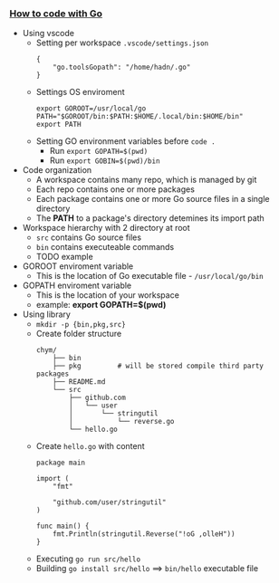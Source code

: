 ### [How to code with Go](https://golang.org/doc/code.html)

-   Using vscode
    -   Setting per workspace `.vscode/settings.json`
        ```
        {
            "go.toolsGopath": "/home/hadn/.go"
        }
        ```
    -   Settings OS enviroment
        ```
        export GOROOT=/usr/local/go
        PATH="$GOROOT/bin:$PATH:$HOME/.local/bin:$HOME/bin"
        export PATH
        ```
    -   Setting GO environment variables before `code .`
        -   Run `export GOPATH=$(pwd)`
        -   Run `export GOBIN=$(pwd)/bin`
-   Code organization
    -   A workspace contains many repo, which is managed by git
    -   Each repo contains one or more packages
    -   Each package contains one or more Go source files in a single directory
    -   The **PATH** to a package's directory detemines its import path
-   Workspace hierarchy with 2 directory at root
    -   `src` contains Go source files
    -   `bin` contains executeable commands
    -   TODO example
-   GOROOT enviroment variable
    -   This is the location of Go executable file - `/usr/local/go/bin`
-   GOPATH enviroment variable
    -   This is the location of your workspace
    -   example: **export GOPATH=$(pwd)**
-   Using library
    -   `mkdir -p {bin,pkg,src}`
    -   Create folder structure
        ```
        chym/
            ├── bin
            ├── pkg         # will be stored compile third party packages
            ├── README.md
            └── src
                ├── github.com
                │   └── user
                │       └── stringutil
                │           └── reverse.go
                └── hello.go
        ```
    -   Create `hello.go` with content
        ```
        package main

        import (
            "fmt"

            "github.com/user/stringutil"
        )

        func main() {
            fmt.Println(stringutil.Reverse("!oG ,olleH"))
        }
        ```
    -   Executing `go run src/hello`
    -   Building `go install src/hello` ==> `bin/hello` executable file
